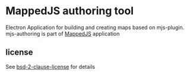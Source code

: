 # MappedJS authoring tool

Electron Application for building and creating maps based on mjs-plugin. mjs-authoring is part of [MappedJS](http://mappedjs.de/) application

## license
See [bsd-2-clause-license](./LICENSE) for details
